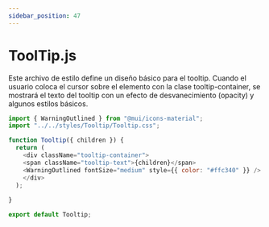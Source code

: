 ```yaml
---
sidebar_position: 47
---
```


# ToolTip.js

Este archivo de estilo define un diseño básico para el tooltip. Cuando el usuario coloca el cursor sobre el elemento con la clase tooltip-container, se mostrará el texto del tooltip con un efecto de desvanecimiento (opacity) y algunos estilos básicos.

```js
import { WarningOutlined } from "@mui/icons-material";
import "../../styles/Tooltip/Tooltip.css";

function Tooltip({ children }) {
  return (
    <div className="tooltip-container">
    <span className="tooltip-text">{children}</span>
    <WarningOutlined fontSize="medium" style={{ color: "#ffc340" }} />
    </div>
  );
      
}

export default Tooltip;
```